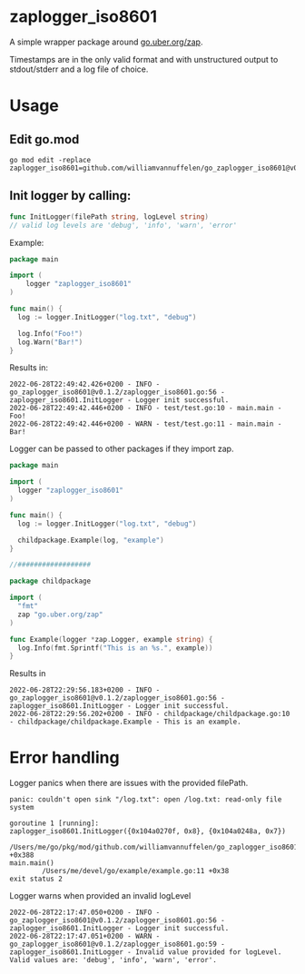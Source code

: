 # zaplogger_iso8601

A simple wrapper package around [go.uber.org/zap](go.uber.org/zap).

Timestamps are in the only valid format and with unstructured output to stdout/stderr and a log file of choice.

# Usage

## Edit go.mod
```
go mod edit -replace zaplogger_iso8601=github.com/williamvannuffelen/go_zaplogger_iso8601@v0.1.2
```
## Init logger by calling:

```go
func InitLogger(filePath string, logLevel string)
// valid log levels are 'debug', 'info', 'warn', 'error'
```

Example:

```go
package main

import (
	logger "zaplogger_iso8601"
)

func main() {
  log := logger.InitLogger("log.txt", "debug")

  log.Info("Foo!")
  log.Warn("Bar!")
}
```
Results in:
```
2022-06-28T22:49:42.426+0200 - INFO - go_zaplogger_iso8601@v0.1.2/zaplogger_iso8601.go:56 - zaplogger_iso8601.InitLogger - Logger init successful.
2022-06-28T22:49:42.446+0200 - INFO - test/test.go:10 - main.main - Foo!
2022-06-28T22:49:42.446+0200 - WARN - test/test.go:11 - main.main - Bar!
```

Logger can be passed to other packages if they import zap.

```go
package main

import (
  logger "zaplogger_iso8601"
)

func main() {
  log := logger.InitLogger("log.txt", "debug")

  childpackage.Example(log, "example")
}

//##################

package childpackage

import (
  "fmt"
  zap "go.uber.org/zap"
)

func Example(logger *zap.Logger, example string) {
  log.Info(fmt.Sprintf("This is an %s.", example))
}
```
Results in 
```
2022-06-28T22:29:56.183+0200 - INFO - go_zaplogger_iso8601@v0.1.2/zaplogger_iso8601.go:56 - zaplogger_iso8601.InitLogger - Logger init successful.
2022-06-28T22:29:56.202+0200 - INFO - childpackage/childpackage.go:10 - childpackage/childpackage.Example - This is an example.

```

# Error handling

Logger panics when there are issues with the provided filePath.
```
panic: couldn't open sink "/log.txt": open /log.txt: read-only file system

goroutine 1 [running]:
zaplogger_iso8601.InitLogger({0x104a0270f, 0x8}, {0x104a0248a, 0x7})
        /Users/me/go/pkg/mod/github.com/williamvannuffelen/go_zaplogger_iso8601@v0.1.2/zaplogger_iso8601.go:52 +0x388
main.main()
        /Users/me/devel/go/example/example.go:11 +0x38
exit status 2
```
Logger warns when provided an invalid logLevel
```
2022-06-28T22:17:47.050+0200 - INFO - go_zaplogger_iso8601@v0.1.2/zaplogger_iso8601.go:56 - zaplogger_iso8601.InitLogger - Logger init successful.
2022-06-28T22:17:47.051+0200 - WARN - go_zaplogger_iso8601@v0.1.2/zaplogger_iso8601.go:59 - zaplogger_iso8601.InitLogger - Invalid value provided for logLevel. Valid values are: 'debug', 'info', 'warn', 'error'.
```